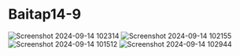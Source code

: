 # Baitap14-9
![Screenshot 2024-09-14 102314](https://github.com/user-attachments/assets/d668017e-dd2a-4053-85a9-5f7e4e8a7b74)
![Screenshot 2024-09-14 102155](https://github.com/user-attachments/assets/7788ec04-9ddf-44dd-99d3-18331235bee2)
![Screenshot 2024-09-14 101512](https://github.com/user-attachments/assets/329346f6-cc2a-4af0-823e-3bee83d93ef1)
![Screenshot 2024-09-14 102944](https://github.com/user-attachments/assets/d29b4e0f-eaa7-4fe3-bc83-2758912ce50e)
